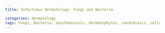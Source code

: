 ```yaml
---
title: Infectious Dermatology- Fungi and Bacteria

categories: dermatology
tags: Fungi, Bacteria, onychomycosis, dermatophytes, candidiasis, cellulitis, erysipelas, ipetigo
---
```

